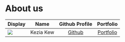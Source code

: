 # About us

Display | Name | Github Profile | Portfolio 
--------|:----:|:--------------:|:---------:
![](https://via.placeholder.com/100.png?text=Photo) | Kezia Kew | [Github](https://github.com/kcubey) | [Portfolio](docs/team/johndoe.md)
